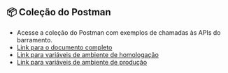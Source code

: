 ## 📦 Coleção do Postman

- Acesse a coleção do Postman com exemplos de chamadas às APIs do barramento.
- [Link para o documento completo](../../../postman/middlewareB2B_release_1.7.0.postman_collection.json)
- [Link para variáveis de ambiente de homologação](../../../postman/env-stg.postman_environment.json)
- [Link para variáveis de ambiente de produção](../../../postman/env-prd.postman_environment.json)
